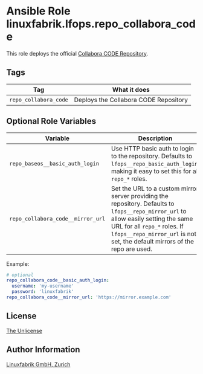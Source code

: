 # Ansible Role linuxfabrik.lfops.repo_collabora_code

This role deploys the official [Collabora CODE Repository](https://docs.fedoraproject.org/en-US/collabora_code/).


## Tags

| Tag                   | What it does                          |
| ---                   | ------------                          |
| `repo_collabora_code` | Deploys the Collabora CODE Repository |


## Optional Role Variables

| Variable | Description | Default Value |
| -------- | ----------- | ------------- |
| `repo_baseos__basic_auth_login` | Use HTTP basic auth to login to the repository. Defaults to `lfops__repo_basic_auth_login`, making it easy to set this for all `repo_*` roles. | `{{ lfops__repo_basic_auth_login \| default("") }}` |
| `repo_collabora_code__mirror_url` | Set the URL to a custom mirror server providing the repository. Defaults to `lfops__repo_mirror_url` to allow easily setting the same URL for all `repo_*` roles. If `lfops__repo_mirror_url` is not set, the default mirrors of the repo are used. | `'{{ lfops__repo_mirror_url | default("") }}'` |

Example:
```yaml
# optional
repo_collabora_code__basic_auth_login:
  username: 'my-username'
  password: 'linuxfabrik'
repo_collabora_code__mirror_url: 'https://mirror.example.com'
```


## License

[The Unlicense](https://unlicense.org/)


## Author Information

[Linuxfabrik GmbH, Zurich](https://www.linuxfabrik.ch)
